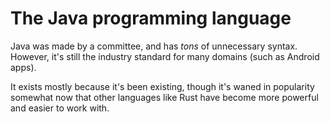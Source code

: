 
# The Java programming language

Java was made by a committee, and has *tons* of unnecessary syntax. However, it's still the industry standard for many domains (such as Android apps).

It exists mostly because it's been existing, though it's waned in popularity somewhat now that other languages like Rust have become more powerful and easier to work with.
